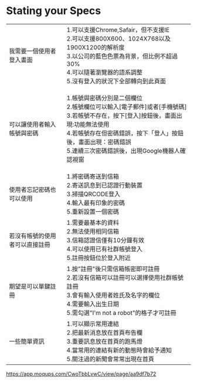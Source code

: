# Stating your Specs
|                          |                                                                                                                                                                                                     |
|--------------------------|-----------------------------------------------------------------------------------------------------------------------------------------------------------------------------------------------------|
| 我需要一個使用者登入畫面 | 1.可以支援Chrome,Safair，但不支援IE<br>2.可以支援800X600、1024X768以及1900X1200的解析度<br>3.以公司的藍色色票為背景，但比例不超過30%<br>4.可以隨著瀏覽器的語系調整<br>5.沒有登入的狀況下全部轉向到此頁面 |
| 可以讓使用者輸入帳號與密碼 | <p align="left">1.帳號與密碼分別是二個欄位 <br>2.帳號欄位可以輸入[電子郵件]或者[手機號碼] <br> 3.若帳號不存在，按下[登入]按鈕後，畫面出現:功能無法使用 <br> 4.若帳號存在但密碼錯誤，按下「登人」按鈕後，畫面出現：密碼錯誤 <br>5.連續三次密碼錯誤後，出現Google機器人確認視窗 |
| 使用者忘記密碼也可以使用                         | 1.將密碼寄送到信箱 <br>2.寄送訊息到已認證行動裝置 <br>3.掃描QRCODE登入 <br>4.輸入最有印象的密碼 <br>5.重新設置一個密碼                                                                                                                                                                                                 |
|若沒有帳號的使用者可以直接註冊                          |1.需要最基本的資料 <br>2.無法使用相同信箱 <br>3.信箱認證信僅有10分鐘有效 <br>4.可以使用已有社群帳號登入 <br> 5.註冊按鈕位於登入附近                                                                                                                                                                                                     |
|期望是可以單鍵註冊| 1.按"註冊"後只需信箱帳密即可註冊 <br>2.若沒有信箱可以註冊可以選擇使用社群帳號註冊 <br>3.會有輸入使用者姓氏及名字的欄位 <br>4.需要輸入出生日期 <br>5.需勾選"I'm not a robot"的格子才可註冊
|一些簡單資訊|1.可以顯示常用連結 <br>2.把最新消息放在首頁布告欄 <br>3.重要訊息放在首頁的跑馬燈 <br>4.當常用的連結有新的動態時會給予通知 <br>5.關注過的新聞會常常出現在首頁
https://app.moqups.com/CwoTbbLvwC/view/page/aa9df7b72
